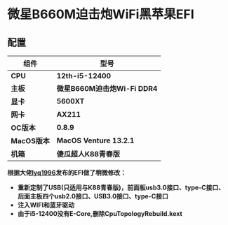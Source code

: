 # **微星B660M迫击炮WiFi黑苹果EFI**

## **配置**

| 组件          | 型号                          |
| ------------- | ----------------------------- |
| **CPU**       | **12th-i5-12400**             |
| **主板**      | **微星B660M迫击炮Wi-Fi DDR4** |
| **显卡**      | **5600XT**            |
| **网卡**      | **AX211**                     |
| **OC版本**    | **0.8.9**                   |
| **MacOS版本** | **MacOS Venture 13.2.1**        |
| **机箱**      | **傻瓜超人K88青春版**         |

**根据大佬[lyq1996](https://github.com/lyq1996/MSI-B660M-MORTAR-WIFI_Hackintosh_12700_6800XT)发布的EFI做了稍微修改：**

- **重新定制了USB(只适用与K88青春版)，前面板usb3.0接口、type-C接口、后面主板四个usb2.0接口、USB3.0接口、type-C接口**
- **注入WIFI和蓝牙驱动**
- **由于i5-12400没有E-Core,删除CpuTopologyRebuild.kext**
